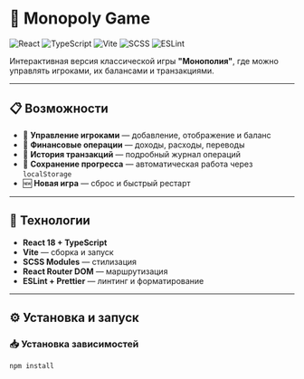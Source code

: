 # 🎲 Monopoly Game

![React](https://img.shields.io/badge/React-18-61DAFB?logo=react&logoColor=white)
![TypeScript](https://img.shields.io/badge/TypeScript-4.x-3178C6?logo=typescript&logoColor=white)
![Vite](https://img.shields.io/badge/Vite-4.x-646CFF?logo=vite&logoColor=white)
![SCSS](https://img.shields.io/badge/SCSS-Modules-CC6699?logo=sass&logoColor=white)
![ESLint](https://img.shields.io/badge/Lint-ESLint-4B32C3?logo=eslint&logoColor=white)

Интерактивная версия классической игры **"Монополия"**, где можно управлять игроками, их балансами и транзакциями.

---

## 📋 Возможности

-   👤 **Управление игроками** — добавление, отображение и баланс
-   💸 **Финансовые операции** — доходы, расходы, переводы
-   📜 **История транзакций** — подробный журнал операций
-   💾 **Сохранение прогресса** — автоматическая работа через `localStorage`
-   🆕 **Новая игра** — сброс и быстрый рестарт

---

## 🚀 Технологии

-   **React 18 + TypeScript**
-   **Vite** — сборка и запуск
-   **SCSS Modules** — стилизация
-   **React Router DOM** — маршрутизация
-   **ESLint + Prettier** — линтинг и форматирование

---

## ⚙️ Установка и запуск

### 📥 Установка зависимостей

```bash
npm install
```
